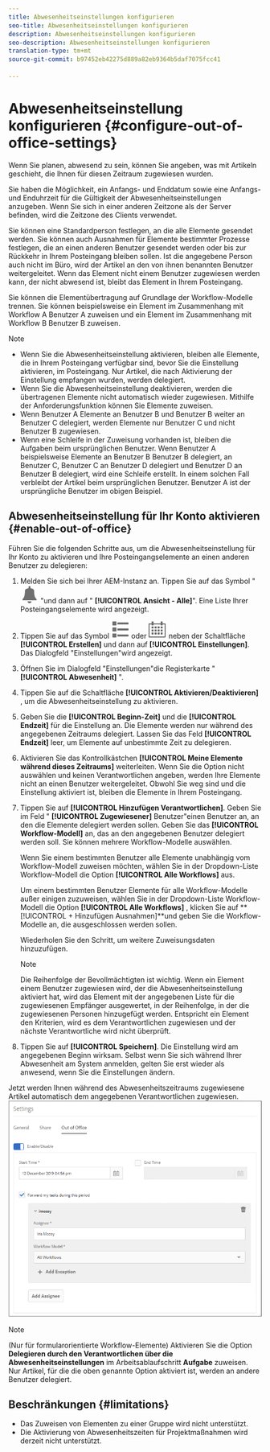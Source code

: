 ```yaml
---
title: Abwesenheitseinstellungen konfigurieren
seo-title: Abwesenheitseinstellungen konfigurieren
description: Abwesenheitseinstellungen konfigurieren
seo-description: Abwesenheitseinstellungen konfigurieren
translation-type: tm+mt
source-git-commit: b97452eb42275d889a82eb9364b5daf7075fcc41

---
```




# Abwesenheitseinstellung konfigurieren {#configure-out-of-office-settings}

Wenn Sie planen, abwesend zu sein, können Sie angeben, was mit Artikeln geschieht, die Ihnen für diesen Zeitraum zugewiesen wurden.

Sie haben die Möglichkeit, ein Anfangs- und Enddatum sowie eine Anfangs- und Enduhrzeit für die Gültigkeit der Abwesenheitseinstellungen anzugeben. Wenn Sie sich in einer anderen Zeitzone als der Server befinden, wird die Zeitzone des Clients verwendet.

Sie können eine Standardperson festlegen, an die alle Elemente gesendet werden. Sie können auch Ausnahmen für Elemente bestimmter Prozesse festlegen, die an einen anderen Benutzer gesendet werden oder bis zur Rückkehr in Ihrem Posteingang bleiben sollen. Ist die angegebene Person auch nicht im Büro, wird der Artikel an den von ihnen benannten Benutzer weitergeleitet. Wenn das Element nicht einem Benutzer zugewiesen werden kann, der nicht abwesend ist, bleibt das Element in Ihrem Posteingang.

Sie können die Elementübertragung auf Grundlage der Workflow-Modelle trennen. Sie können beispielsweise ein Element im Zusammenhang mit Workflow A Benutzer A zuweisen und ein Element im Zusammenhang mit Workflow B Benutzer B zuweisen.


>[!NOTE]
>
> * Wenn Sie die Abwesenheitseinstellung aktivieren, bleiben alle Elemente, die in Ihrem Posteingang verfügbar sind, bevor Sie die Einstellung aktivieren, im Posteingang. Nur Artikel, die nach Aktivierung der Einstellung empfangen wurden, werden delegiert.
> * Wenn Sie die Abwesenheitseinstellung deaktivieren, werden die übertragenen Elemente nicht automatisch wieder zugewiesen. Mithilfe der Anforderungsfunktion können Sie Elemente zuweisen.
> * Wenn Benutzer A Elemente an Benutzer B und Benutzer B weiter an Benutzer C delegiert, werden Elemente nur Benutzer C und nicht Benutzer B zugewiesen.
> * Wenn eine Schleife in der Zuweisung vorhanden ist, bleiben die Aufgaben beim ursprünglichen Benutzer. Wenn Benutzer A beispielsweise Elemente an Benutzer B Benutzer B delegiert, an Benutzer C, Benutzer C an Benutzer D delegiert und Benutzer D an Benutzer B delegiert, wird eine Schleife erstellt. In einem solchen Fall verbleibt der Artikel beim ursprünglichen Benutzer. Benutzer A ist der ursprüngliche Benutzer im obigen Beispiel.


## Abwesenheitseinstellung für Ihr Konto aktivieren {#enable-out-of-office}

Führen Sie die folgenden Schritte aus, um die Abwesenheitseinstellung für Ihr Konto zu aktivieren und Ihre Posteingangselemente an einen anderen Benutzer zu delegieren:

1. Melden Sie sich bei Ihrer AEM-Instanz an. Tippen Sie auf das Symbol &quot; ![Posteingang](assets/bell.svg) &quot;und dann auf &quot; **[!UICONTROL Ansicht - Alle]**&quot;. Eine Liste Ihrer Posteingangselemente wird angezeigt.
1. Tippen Sie auf das Symbol ![Ansicht-Auswahl](assets/viewlist.svg) oder ![Ansicht-Auswahl](assets/calendar.svg) neben der Schaltfläche **[!UICONTROL Erstellen]** und dann auf **[!UICONTROL Einstellungen]**. Das Dialogfeld &quot;Einstellungen&quot;wird angezeigt.
1. Öffnen Sie im Dialogfeld &quot;Einstellungen&quot;die Registerkarte &quot; **[!UICONTROL Abwesenheit]** &quot;.
1. Tippen Sie auf die Schaltfläche **[!UICONTROL Aktivieren/Deaktivieren]** , um die Abwesenheitseinstellung zu aktivieren.
1. Geben Sie die **[!UICONTROL Beginn-Zeit]** und die **[!UICONTROL Endzeit]** für die Einstellung an. Die Elemente werden nur während des angegebenen Zeitraums delegiert. Lassen Sie das Feld **[!UICONTROL Endzeit]** leer, um Elemente auf unbestimmte Zeit zu delegieren.
1. Aktivieren Sie das Kontrollkästchen **[!UICONTROL Meine Elemente während dieses Zeitraums]** weiterleiten. Wenn Sie die Option nicht auswählen und keinen Verantwortlichen angeben, werden Ihre Elemente nicht an einen Benutzer weitergeleitet. Obwohl Sie weg sind und die Einstellung aktiviert ist, bleiben die Elemente in Ihrem Posteingang.
1. Tippen Sie auf **[!UICONTROL Hinzufügen Verantwortlichen]**. Geben Sie im Feld &quot; **[!UICONTROL Zugewiesener]** Benutzer&quot;einen Benutzer an, an den die Elemente delegiert werden sollen. Geben Sie das **[!UICONTROL Workflow-Modell]** an, das an den angegebenen Benutzer delegiert werden soll. Sie können mehrere Workflow-Modelle auswählen.

   Wenn Sie einem bestimmten Benutzer alle Elemente unabhängig vom Workflow-Modell zuweisen möchten, wählen Sie in der Dropdown-Liste Workflow-Modell die Option **[!UICONTROL Alle Workflows]** aus. <br>

   Um einem bestimmten Benutzer Elemente für alle Workflow-Modelle außer einigen zuzuweisen, wählen Sie in der Dropdown-Liste Workflow-Modell die Option **[!UICONTROL Alle Workflows]** , klicken Sie auf **[!UICONTROL + Hinzufügen Ausnahmen]**und geben Sie die Workflow-Modelle an, die ausgeschlossen werden sollen.
   <br>

   Wiederholen Sie den Schritt, um weitere Zuweisungsdaten hinzuzufügen. <br>

   >[!NOTE]
   >
   >Die Reihenfolge der Bevollmächtigten ist wichtig. Wenn ein Element einem Benutzer zugewiesen wird, der die Abwesenheitseinstellung aktiviert hat, wird das Element mit der angegebenen Liste für die zugewiesenen Empfänger ausgewertet, in der Reihenfolge, in der die zugewiesenen Personen hinzugefügt werden. Entspricht ein Element den Kriterien, wird es dem Verantwortlichen zugewiesen und der nächste Verantwortliche wird nicht überprüft.

1. Tippen Sie auf **[!UICONTROL Speichern]**. Die Einstellung wird am angegebenen Beginn wirksam. Selbst wenn Sie sich während Ihrer Abwesenheit am System anmelden, gelten Sie erst wieder als anwesend, wenn Sie die Einstellungen ändern.

Jetzt werden Ihnen während des Abwesenheitszeitraums zugewiesene Artikel automatisch dem angegebenen Verantwortlichen zugewiesen.
![Abwesenheit](assets/out-of-office.png)

>[!NOTE]
>
>(Nur für formularorientierte Workflow-Elemente) Aktivieren Sie die Option **Delegieren durch den Verantwortlichen über die Abwesenheitseinstellungen** im Arbeitsablaufschritt **Aufgabe** zuweisen. Nur Artikel, für die die oben genannte Option aktiviert ist, werden an andere Benutzer delegiert.

## Beschränkungen {#limitations}

* Das Zuweisen von Elementen zu einer Gruppe wird nicht unterstützt.
* Die Aktivierung von Abwesenheitszeiten für Projektmaßnahmen wird derzeit nicht unterstützt.
